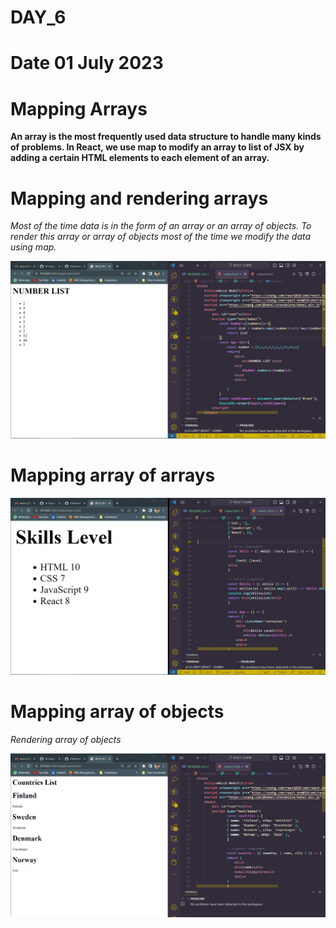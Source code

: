 # DAY_6
# Date 01 July 2023 

# Mapping Arrays
**An array is the most frequently used data structure to handle many kinds of problems. In React, we use map to modify an array to list of JSX by adding a certain HTML elements to each element of an array.**

# Mapping and rendering arrays
*Most of the time data is in the form of an array or an array of objects. To render this array or array of objects most of the time we modify the data using map.*

![Alt text](image.png)

# Mapping array of arrays 
![Alt text](image-1.png)

# Mapping array of objects 
*Rendering array of objects*

![Alt text](image-2.png)